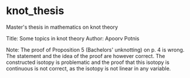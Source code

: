 # knot_thesis
Master's thesis in mathematics on knot theory

Title: Some topics in knot theory
Author: Apoorv Potnis

Note: The proof of Proposition 5 (Bachelors' unknotting) on p. 4 is wrong. The statement and the idea of the proof are however correct. The constructed isotopy is problematic and the proof that this isotopy is continuous is not correct, as the isotopy is not linear in any variable.
